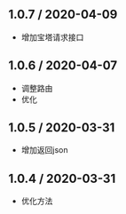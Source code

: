 ## 1.0.7 / 2020-04-09
- 增加宝塔请求接口

## 1.0.6 / 2020-04-07
- 调整路由
- 优化

## 1.0.5 / 2020-03-31
- 增加返回json

## 1.0.4 / 2020-03-31
- 优化方法

